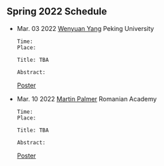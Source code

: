 

## Spring 2022 Schedule 



- Mar. 03 2022 [Wenyuan Yang](https://bicmr.pku.edu.cn/~wyang/) Peking University

      Time:
      Place:
     
      Title: TBA
    
      Abstract:
     
     [Poster](https://mdp.ac/) 
     
- Mar. 10 2022 [Martin  Palmer](https://mdp.ac/) Romanian Academy
 
      Time:
      Place:
    
      Title: TBA
    
      Abstract:

     [Poster](https://mdp.ac/) 
      
      
      
      
      
      
      
      
      
      
      
      
      
      
      
      
      
      
      
      
      
      
      
      
      
      
      
      
      
      
      
      
      
      
      
      
      
      
      
      
      

